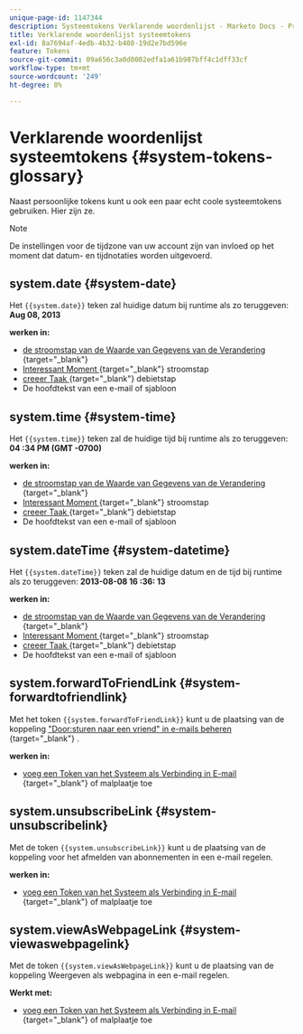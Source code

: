 ```yaml
---
unique-page-id: 1147344
description: Systeemtokens Verklarende woordenlijst - Marketo Docs - Productdocumentatie
title: Verklarende woordenlijst systeemtokens
exl-id: 8a7694af-4edb-4b32-b408-19d2e7bd596e
feature: Tokens
source-git-commit: 09a656c3a0d0002edfa1a61b987bff4c1dff33cf
workflow-type: tm+mt
source-wordcount: '249'
ht-degree: 0%

---
```


# Verklarende woordenlijst systeemtokens {#system-tokens-glossary}

Naast persoonlijke tokens kunt u ook een paar echt coole systeemtokens gebruiken. Hier zijn ze.

>[!NOTE]
>
>De instellingen voor de tijdzone van uw account zijn van invloed op het moment dat datum- en tijdnotaties worden uitgevoerd.

## system.date {#system-date}

Het `{{system.date}}` teken zal huidige datum bij runtime als zo teruggeven: **Aug 08, 2013**

**werken in:**

* [ de stroomstap van de Waarde van Gegevens van de Verandering ](/help/marketo/product-docs/core-marketo-concepts/smart-campaigns/flow-actions/change-data-value.md){target="_blank"}
* [ Interessant Moment ](/help/marketo/product-docs/core-marketo-concepts/smart-campaigns/flow-actions/interesting-moment.md){target="_blank"} stroomstap
* [ creeer Taak ](/help/marketo/product-docs/core-marketo-concepts/smart-campaigns/salesforce-flow-actions/create-task.md){target="_blank"} debietstap
* De hoofdtekst van een e-mail of sjabloon

## system.time {#system-time}

Het `{{system.time}}` teken zal de huidige tijd bij runtime als zo teruggeven: **04 :34 PM (GMT -0700)**

**werken in:**

* [ de stroomstap van de Waarde van Gegevens van de Verandering ](/help/marketo/product-docs/core-marketo-concepts/smart-campaigns/flow-actions/change-data-value.md){target="_blank"}
* [ Interessant Moment ](/help/marketo/product-docs/core-marketo-concepts/smart-campaigns/flow-actions/interesting-moment.md){target="_blank"} stroomstap
* [ creeer Taak ](/help/marketo/product-docs/core-marketo-concepts/smart-campaigns/salesforce-flow-actions/create-task.md){target="_blank"} debietstap
* De hoofdtekst van een e-mail of sjabloon

## system.dateTime {#system-datetime}

Het `{{system.dateTime}}` teken zal de huidige datum en de tijd bij runtime als zo teruggeven: **2013-08-08 16 :36: 13**

**werken in:**

* [ de stroomstap van de Waarde van Gegevens van de Verandering ](/help/marketo/product-docs/core-marketo-concepts/smart-campaigns/flow-actions/change-data-value.md){target="_blank"}
* [ Interessant Moment ](/help/marketo/product-docs/core-marketo-concepts/smart-campaigns/flow-actions/interesting-moment.md){target="_blank"} stroomstap
* [ creeer Taak ](/help/marketo/product-docs/core-marketo-concepts/smart-campaigns/salesforce-flow-actions/create-task.md){target="_blank"} debietstap
* De hoofdtekst van een e-mail of sjabloon

## system.forwardToFriendLink {#system-forwardtofriendlink}

Met het token `{{system.forwardToFriendLink}}` kunt u de plaatsing van de koppeling [ &quot;Door:sturen naar een vriend&quot; in e-mails beheren ](/help/marketo/product-docs/email-marketing/general/functions-in-the-editor/forward-to-a-friend-link-in-emails.md){target="_blank"} .

**werken in:**

* [ voeg een Token van het Systeem als Verbinding in E-mail ](/help/marketo/product-docs/email-marketing/general/using-tokens/add-a-system-token-as-a-link-in-an-email.md){target="_blank"} of malplaatje toe

## system.unsubscribeLink {#system-unsubscribelink}

Met de token `{{system.unsubscribeLink}}` kunt u de plaatsing van de koppeling voor het afmelden van abonnementen in een e-mail regelen.

**werken in:**

* [ voeg een Token van het Systeem als Verbinding in E-mail ](/help/marketo/product-docs/email-marketing/general/using-tokens/add-a-system-token-as-a-link-in-an-email.md){target="_blank"} of malplaatje toe

## system.viewAsWebpageLink {#system-viewaswebpagelink}

Met de token `{{system.viewAsWebpageLink}}` kunt u de plaatsing van de koppeling Weergeven als webpagina in een e-mail regelen.

**Werkt met:**

* [ voeg een Token van het Systeem als Verbinding in E-mail ](/help/marketo/product-docs/email-marketing/general/using-tokens/add-a-system-token-as-a-link-in-an-email.md){target="_blank"} of malplaatje toe
